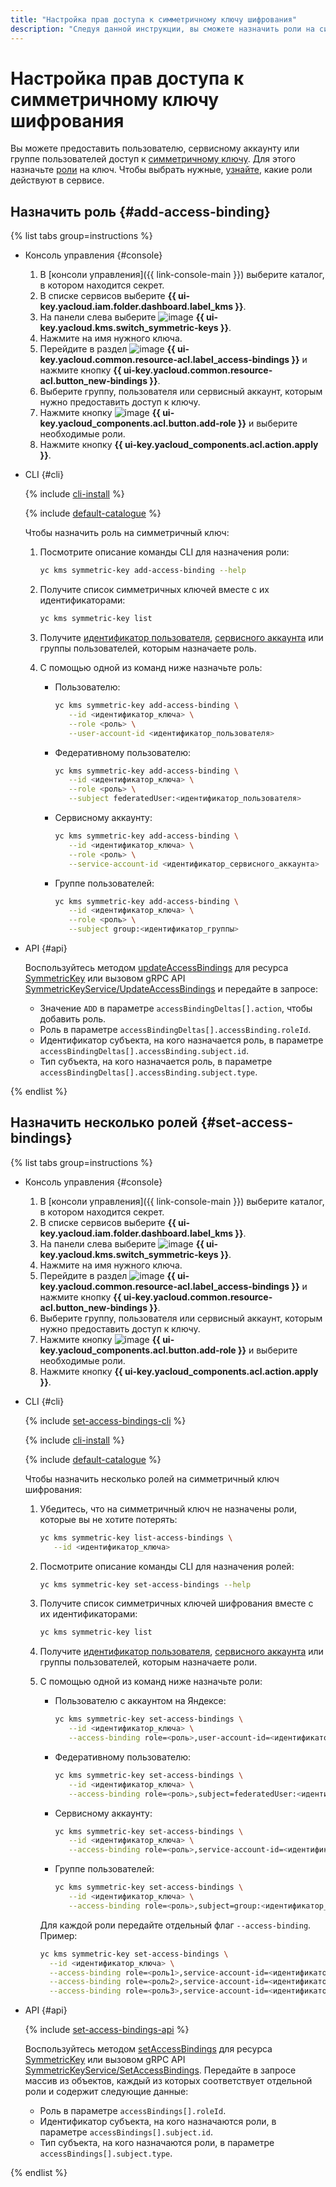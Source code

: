 ```yaml
---
title: "Настройка прав доступа к симметричному ключу шифрования"
description: "Следуя данной инструкции, вы сможете назначить роли на симметричный ключ шифрования."
---
```


# Настройка прав доступа к симметричному ключу шифрования

Вы можете предоставить пользователю, сервисному аккаунту или группе пользователей доступ к [симметричному ключу](../concepts/key.md). Для этого назначьте [роли](../../iam/concepts/access-control/roles.md) на ключ. Чтобы выбрать нужные, [узнайте](../security/index.md#roles-list), какие роли действуют в сервисе.

## Назначить роль {#add-access-binding}

{% list tabs group=instructions %}

* Консоль управления {#console}

   1. В [консоли управления]({{ link-console-main }}) выберите каталог, в котором находится секрет.
   1. В списке сервисов выберите **{{ ui-key.yacloud.iam.folder.dashboard.label_kms }}**.
   1. На панели слева выберите ![image](../../_assets/console-icons/key.svg) **{{ ui-key.yacloud.kms.switch_symmetric-keys }}**.
   1. Нажмите на имя нужного ключа.
   1. Перейдите в раздел ![image](../../_assets/console-icons/persons.svg) **{{ ui-key.yacloud.common.resource-acl.label_access-bindings }}** и нажмите кнопку **{{ ui-key.yacloud.common.resource-acl.button_new-bindings }}**.
   1. Выберите группу, пользователя или сервисный аккаунт, которым нужно предоставить доступ к ключу.
   1. Нажмите кнопку ![image](../../_assets/console-icons/plus.svg) **{{ ui-key.yacloud_components.acl.button.add-role }}** и выберите необходимые роли.
   1. Нажмите кнопку **{{ ui-key.yacloud_components.acl.action.apply }}**.

* CLI {#cli}

   {% include [cli-install](../../_includes/cli-install.md) %}

   {% include [default-catalogue](../../_includes/default-catalogue.md) %}

   Чтобы назначить роль на симметричный ключ:

   1. Посмотрите описание команды CLI для назначения роли:

      ```bash
      yc kms symmetric-key add-access-binding --help
      ```

   1. Получите список симметричных ключей вместе с их идентификаторами:

      ```bash
      yc kms symmetric-key list
      ```

   1. Получите [идентификатор пользователя](../../iam/operations/users/get.md), [сервисного аккаунта](../../iam/operations/sa/get-id.md) или группы пользователей, которым назначаете роль.
   1. С помощью одной из команд ниже назначьте роль:

      * Пользователю:

         ```bash
         yc kms symmetric-key add-access-binding \
            --id <идентификатор_ключа> \
            --role <роль> \
            --user-account-id <идентификатор_пользователя>
         ```

      * Федеративному пользователю:

         ```bash
         yc kms symmetric-key add-access-binding \
            --id <идентификатор_ключа> \
            --role <роль> \
            --subject federatedUser:<идентификатор_пользователя>
         ```

      * Сервисному аккаунту:

         ```bash
         yc kms symmetric-key add-access-binding \
            --id <идентификатор_ключа> \
            --role <роль> \
            --service-account-id <идентификатор_сервисного_аккаунта>
         ```

      * Группе пользователей:

         ```bash
         yc kms symmetric-key add-access-binding \
            --id <идентификатор_ключа> \
            --role <роль> \
            --subject group:<идентификатор_группы>
         ```

* API {#api}

   Воспользуйтесь методом [updateAccessBindings](../api-ref/SymmetricKey/updateAccessBindings.md) для ресурса [SymmetricKey](../api-ref/SymmetricKey/index.md) или вызовом gRPC API [SymmetricKeyService/UpdateAccessBindings](../api-ref/grpc/symmetric_key_service.md#UpdateAccessBindings) и передайте в запросе:

   * Значение `ADD` в параметре `accessBindingDeltas[].action`, чтобы добавить роль.
   * Роль в параметре `accessBindingDeltas[].accessBinding.roleId`.
   * Идентификатор субъекта, на кого назначается роль, в параметре `accessBindingDeltas[].accessBinding.subject.id`.
   * Тип субъекта, на кого назначается роль, в параметре `accessBindingDeltas[].accessBinding.subject.type`.

{% endlist %}

## Назначить несколько ролей {#set-access-bindings}

{% list tabs group=instructions %}

* Консоль управления {#console}

   1. В [консоли управления]({{ link-console-main }}) выберите каталог, в котором находится секрет.
   1. В списке сервисов выберите **{{ ui-key.yacloud.iam.folder.dashboard.label_kms }}**.
   1. На панели слева выберите ![image](../../_assets/console-icons/key.svg) **{{ ui-key.yacloud.kms.switch_symmetric-keys }}**.
   1. Нажмите на имя нужного ключа.
   1. Перейдите в раздел ![image](../../_assets/console-icons/persons.svg) **{{ ui-key.yacloud.common.resource-acl.label_access-bindings }}** и нажмите кнопку **{{ ui-key.yacloud.common.resource-acl.button_new-bindings }}**.
   1. Выберите группу, пользователя или сервисный аккаунт, которым нужно предоставить доступ к ключу.
   1. Нажмите кнопку ![image](../../_assets/console-icons/plus.svg) **{{ ui-key.yacloud_components.acl.button.add-role }}** и выберите необходимые роли.
   1. Нажмите кнопку **{{ ui-key.yacloud_components.acl.action.apply }}**.

* CLI {#cli}

   {% include [set-access-bindings-cli](../../_includes/iam/roles/set-access-bindings-cli.md) %}

   {% include [cli-install](../../_includes/cli-install.md) %}

   {% include [default-catalogue](../../_includes/default-catalogue.md) %}

   Чтобы назначить несколько ролей на симметричный ключ шифрования:

   1. Убедитесь, что на симметричный ключ не назначены роли, которые вы не хотите потерять:

      ```bash
      yc kms symmetric-key list-access-bindings \
         --id <идентификатор_ключа>
      ```

   1. Посмотрите описание команды CLI для назначения ролей:

      ```bash
      yc kms symmetric-key set-access-bindings --help
      ```

   1. Получите список симметричных ключей шифрования вместе с их идентификаторами:

      ```bash
      yc kms symmetric-key list
      ```

   1. Получите [идентификатор пользователя](../../iam/operations/users/get.md), [сервисного аккаунта](../../iam/operations/sa/get-id.md) или группы пользователей, которым назначаете роли.
   1. С помощью одной из команд ниже назначьте роли:

      * Пользователю с аккаунтом на Яндексе:

         ```bash
         yc kms symmetric-key set-access-bindings \
            --id <идентификатор_ключа> \
            --access-binding role=<роль>,user-account-id=<идентификатор_пользователя>
         ```

      * Федеративному пользователю:

         ```bash
         yc kms symmetric-key set-access-bindings \
            --id <идентификатор_ключа> \
            --access-binding role=<роль>,subject=federatedUser:<идентификатор_пользователя>
         ```

      * Сервисному аккаунту:

         ```bash
         yc kms symmetric-key set-access-bindings \
            --id <идентификатор_ключа> \
            --access-binding role=<роль>,service-account-id=<идентификатор_сервисного_аккаунта>
         ```

      * Группе пользователей:

         ```bash
         yc kms symmetric-key set-access-bindings \
            --id <идентификатор_ключа> \
            --access-binding role=<роль>,subject=group:<идентификатор_группы>
         ```

      Для каждой роли передайте отдельный флаг `--access-binding`. Пример:

       ```bash
      yc kms symmetric-key set-access-bindings \
         --id <идентификатор_ключа> \
         --access-binding role=<роль1>,service-account-id=<идентификатор_сервисного_аккаунта> \
         --access-binding role=<роль2>,service-account-id=<идентификатор_сервисного_аккаунта> \
         --access-binding role=<роль3>,service-account-id=<идентификатор_сервисного_аккаунта>
      ```

* API {#api}

   {% include [set-access-bindings-api](../../_includes/iam/roles/set-access-bindings-api.md) %}

   Воспользуйтесь методом [setAccessBindings](../api-ref/SymmetricKey/setAccessBindings.md) для ресурса [SymmetricKey](../api-ref/SymmetricKey/index.md) или вызовом gRPC API [SymmetricKeyService/SetAccessBindings](../api-ref/grpc/symmetric_key_service.md#SetAccessBindings). Передайте в запросе массив из объектов, каждый из которых соответствует отдельной роли и содержит следующие данные:

   * Роль в параметре `accessBindings[].roleId`.
   * Идентификатор субъекта, на кого назначаются роли, в параметре `accessBindings[].subject.id`.
   * Тип субъекта, на кого назначаются роли, в параметре `accessBindings[].subject.type`.

{% endlist %}
